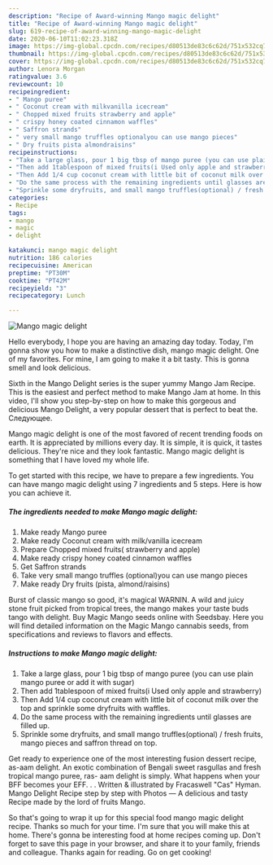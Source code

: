 ```yaml
---
description: "Recipe of Award-winning Mango magic delight"
title: "Recipe of Award-winning Mango magic delight"
slug: 619-recipe-of-award-winning-mango-magic-delight
date: 2020-06-10T11:02:23.318Z
image: https://img-global.cpcdn.com/recipes/d80513de83c6c62d/751x532cq70/mango-magic-delight-recipe-main-photo.jpg
thumbnail: https://img-global.cpcdn.com/recipes/d80513de83c6c62d/751x532cq70/mango-magic-delight-recipe-main-photo.jpg
cover: https://img-global.cpcdn.com/recipes/d80513de83c6c62d/751x532cq70/mango-magic-delight-recipe-main-photo.jpg
author: Lenora Morgan
ratingvalue: 3.6
reviewcount: 10
recipeingredient:
- " Mango puree"
- " Coconut cream with milkvanilla icecream"
- " Chopped mixed fruits strawberry and apple"
- " crispy honey coated cinnamon waffles"
- " Saffron strands"
- " very small mango truffles optionalyou can use mango pieces"
- " Dry fruits pista almondraisins"
recipeinstructions:
- "Take a large glass, pour 1 big tbsp of mango puree (you can use plain mango puree or add it with sugar)"
- "Then add 1tablespoon of mixed fruits(i Used only apple and strawberry)"
- "Then Add 1/4 cup coconut cream with little bit of coconut milk over the top and sprinkle some dryfruits with waffles."
- "Do the same process with the remaining ingredients until glasses are filled up."
- "Sprinkle some dryfruits, and small mango truffles(optional) / fresh fruits, mango pieces and saffron thread on top."
categories:
- Recipe
tags:
- mango
- magic
- delight

katakunci: mango magic delight 
nutrition: 186 calories
recipecuisine: American
preptime: "PT30M"
cooktime: "PT42M"
recipeyield: "3"
recipecategory: Lunch

---
```



![Mango magic delight](https://img-global.cpcdn.com/recipes/d80513de83c6c62d/751x532cq70/mango-magic-delight-recipe-main-photo.jpg)

Hello everybody, I hope you are having an amazing day today. Today, I'm gonna show you how to make a distinctive dish, mango magic delight. One of my favorites. For mine, I am going to make it a bit tasty. This is gonna smell and look delicious.

Sixth in the Mango Delight series is the super yummy Mango Jam Recipe. This is the easiest and perfect method to make Mango Jam at home. In this video, I&#39;ll show you step-by-step on how to make this gorgeous and delicious Mango Delight, a very popular dessert that is perfect to beat the. Следующее.

Mango magic delight is one of the most favored of recent trending foods on earth. It is appreciated by millions every day. It is simple, it is quick, it tastes delicious. They're nice and they look fantastic. Mango magic delight is something that I have loved my whole life.


To get started with this recipe, we have to prepare a few ingredients. You can have mango magic delight using 7 ingredients and 5 steps. Here is how you can achieve it.

##### The ingredients needed to make Mango magic delight:

1. Make ready  Mango puree
1. Make ready  Coconut cream with milk/vanilla icecream
1. Prepare  Chopped mixed fruits( strawberry and apple)
1. Make ready  crispy honey coated cinnamon waffles
1. Get  Saffron strands
1. Take  very small mango truffles (optional)you can use mango pieces
1. Make ready  Dry fruits (pista, almond/raisins)


Burst of classic mango so good, it&#39;s magical WARNIN. A wild and juicy stone fruit picked from tropical trees, the mango makes your taste buds tango with delight. Buy Magic Mango seeds online with Seedsbay. Here you will find detailed information on the Magic Mango cannabis seeds, from specifications and reviews to flavors and effects. 

##### Instructions to make Mango magic delight:

1. Take a large glass, pour 1 big tbsp of mango puree (you can use plain mango puree or add it with sugar)
1. Then add 1tablespoon of mixed fruits(i Used only apple and strawberry)
1. Then Add 1/4 cup coconut cream with little bit of coconut milk over the top and sprinkle some dryfruits with waffles.
1. Do the same process with the remaining ingredients until glasses are filled up.
1. Sprinkle some dryfruits, and small mango truffles(optional) / fresh fruits, mango pieces and saffron thread on top.


Get ready to experience one of the most interesting fusion dessert recipe, as-aam delight. An exotic combination of Bengali sweet rasgullas and fresh tropical mango puree, ras- aam delight is simply. What happens when your BFF becomes your EFF. . . Written &amp; illustrated by Fracaswell &#34;Cas&#34; Hyman. Mango Delight Recipe step by step with Photos — A delicious and tasty Recipe made by the lord of fruits Mango. 

So that's going to wrap it up for this special food mango magic delight recipe. Thanks so much for your time. I'm sure that you will make this at home. There's gonna be interesting food at home recipes coming up. Don't forget to save this page in your browser, and share it to your family, friends and colleague. Thanks again for reading. Go on get cooking!
